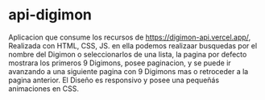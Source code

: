 # api-digimon
Aplicacion que consume los recursos de https://digimon-api.vercel.app/, Realizada con HTML, CSS, JS. en ella podemos realizaar busquedas por el nombre del Digimon o seleccionarlos de una lista, la pagina por defecto mostrara los primeros 9 Digimons, posee paginacion, y se puede ir avanzando a una siguiente pagina con 9 Digimons mas o retroceder a la pagina anterior. El Diseño es responsivo y posee una pequeñás animaciones en CSS.
